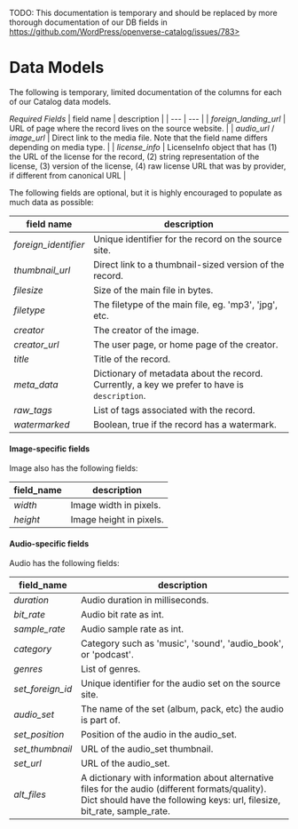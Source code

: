 TODO: This documentation is temporary and should be replaced by more thorough documentation of our DB fields in https://github.com/WordPress/openverse-catalog/issues/783>

# Data Models

The following is temporary, limited documentation of the columns for each of our Catalog data models.

*Required Fields*
| field name | description |
| --- | --- |
| *foreign_landing_url* | URL of page where the record lives on the source website. |
| *audio_url* / *image_url* | Direct link to the media file. Note that the field name differs depending on media type. |
| *license_info* | LicenseInfo object that has (1) the URL of the license for the record, (2) string representation of the license, (3) version of the license, (4) raw license URL that was by provider, if different from canonical URL |

The following fields are optional, but it is highly encouraged to populate as much data as possible:

| field name | description |
| --- | --- |
| *foreign_identifier* | Unique identifier for the record on the source site. |
| *thumbnail_url* | Direct link to a thumbnail-sized version of the record. |
| *filesize* | Size of the main file in bytes. |
| *filetype* | The filetype of the main file, eg. 'mp3', 'jpg', etc. |
| *creator* | The creator of the image. |
| *creator_url* | The user page, or home page of the creator. |
| *title* | Title of the record. |
| *meta_data* | Dictionary of metadata about the record. Currently, a key we prefer to have is `description`. |
| *raw_tags* | List of tags associated with the record. |
| *watermarked* | Boolean, true if the record has a watermark. |

#### Image-specific fields

Image also has the following fields:

| field_name | description |
| --- | --- |
| *width* | Image width in pixels. |
| *height* | Image height in pixels. |

#### Audio-specific fields

Audio has the following fields:

| field_name | description |
| --- | --- |
| *duration* | Audio duration in milliseconds. |
| *bit_rate* | Audio bit rate as int. |
| *sample_rate* | Audio sample rate as int. |
| *category* | Category such as 'music', 'sound', 'audio_book', or 'podcast'. |
| *genres* | List of genres. |
| *set_foreign_id* | Unique identifier for the audio set on the source site. |
| *audio_set* | The name of the set (album, pack, etc) the audio is part of. |
| *set_position* | Position of the audio in the audio_set. |
| *set_thumbnail* | URL of the audio_set thumbnail. |
| *set_url* | URL of the audio_set. |
| *alt_files* | A dictionary with information about alternative files for the audio (different formats/quality). Dict should have the following keys: url, filesize, bit_rate, sample_rate.
